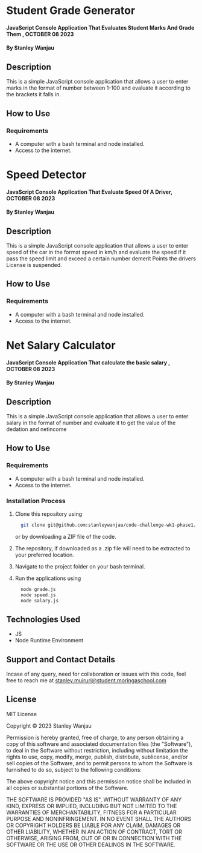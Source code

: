 #  Student Grade Generator
#### JavaScript Console Application That Evaluates Student Marks And Grade Them , OCTOBER 08 2023
#### By **Stanley Wanjau** 

## Description 
This is a simple JavaScript console application that allows a user to enter marks in the format of number between 1-100 and evaluate it according to the brackets it falls in.

## How to Use
### Requirements
* A computer with a bash terminal and node installed.
* Access to the internet.

 #  Speed Detector
#### JavaScript Console Application That Evaluate Speed Of A Driver, OCTOBER 08 2023
#### By **Stanley Wanjau** 

## Description 
This is a simple JavaScript console application that allows a user to enter speed of the car in the format  speed in km/h and evaluate the speed if it pass the speed limit and exceed a certain number demerit Points the drivers License is suspended.

## How to Use
### Requirements
* A computer with a bash terminal and node installed.
* Access to the internet.

#  Net Salary Calculator
#### JavaScript Console Application That calculate the basic salary , OCTOBER 08 2023
#### By **Stanley Wanjau** 

## Description 
This is a simple JavaScript console application that allows a user to enter salary in the format of number  and evaluate it to get the value of the dedation and netincome

## How to Use
### Requirements
* A computer with a bash terminal and node installed.
* Access to the internet.

### Installation Process
1. Clone this repository using

    ```bash
      git clone git@github.com:stanleywanjau/code-challenge-wk1-phase1.git
    ```
    or by downloading a ZIP file of the code.
  
2. The repository, if downloaded as a .zip file will need to be extracted to your preferred location.

3. Navigate to the project folder on your bash terminal.

4. Run the applications using
    ```bash
      node grade.js
      node speed.js
      node salary.js
    ```

## Technologies Used
* JS
* Node Runtime Environment

## Support and Contact Details
Incase of any query, need for collaboration or issues with this code, feel free to reach me at
stanley.muiruri@student.moringaschool.com

## License 
MIT License

Copyright &copy; 2023 Stanley Wanjau

Permission is hereby granted, free of charge, to any person obtaining a copy of this software and associated documentation files (the "Software"), to deal in the Software without restriction, including without limitation the rights to use, copy, modify, merge, publish, distribute, sublicense, and/or sell copies of the Software, and to permit persons to whom the Software is furnished to do so, subject to the following conditions:

The above copyright notice and this permission notice shall be included in all copies or substantial portions of the Software.

THE SOFTWARE IS PROVIDED "AS IS", WITHOUT WARRANTY OF ANY KIND, EXPRESS OR IMPLIED, INCLUDING BUT NOT LIMITED TO THE WARRANTIES OF MERCHANTABILITY, FITNESS FOR A PARTICULAR PURPOSE AND NONINFRINGEMENT. IN NO EVENT SHALL THE AUTHORS OR COPYRIGHT HOLDERS BE LIABLE FOR ANY CLAIM, DAMAGES OR OTHER LIABILITY, WHETHER IN AN ACTION OF CONTRACT, TORT OR OTHERWISE, ARISING FROM, OUT OF OR IN CONNECTION WITH THE SOFTWARE OR THE USE OR OTHER DEALINGS IN THE SOFTWARE.